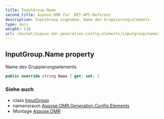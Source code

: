 ```yaml
---
title: InputGroup.Name
second_title: Aspose.OMR für .NET-API-Referenz
description: InputGroup eigendom. Name des Gruppierungselements
type: docs
weight: 110
url: /de/net/aspose.omr.generation.config.elements/inputgroup/name/
---
```

## InputGroup.Name property

Name des Gruppierungselements

```csharp
public override string Name { get; set; }
```

### Siehe auch

* class [InputGroup](../)
* namensraum [Aspose.OMR.Generation.Config.Elements](../../inputgroup/)
* Montage [Aspose.OMR](../../../)


